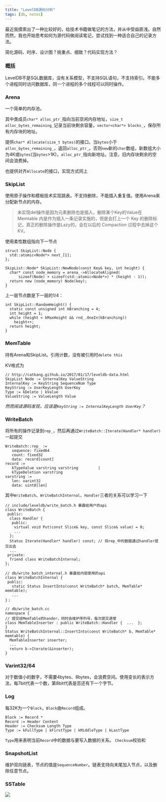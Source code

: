 ```yaml
---
title: "LevelDB源码分析"
tags: [db, notes]
---
```


最近我摸索出了一种比较好的，给技术书籍做笔记的方法，并从中受益匪浅。自然而然，我也开始思考如何为源代码做阅读笔记，尝试找到一种适合自己的记录方法。

简化源码、时序、设计图？挑重点、细致？代码实现方法？

<!--more-->

### 概括
LevelDB不是SQL数据库，没有关系模型，不支持SQL语句，不支持索引。不能多个进程同时访问数据库，同一个进程的多个线程可以同时操作。

### Arena
一个简单的内存池。

其中类成员`char* alloc_ptr_`指向当前空闲内存地址，`size_t alloc_bytes_remaining_`记录当前块剩余容量，`vector<char*> blocks_`，保存所有内存块的地址。

提供`char* Allocate(size_t bytes)`的接口。当`bytes`小于`alloc_bytes_remaining_`，返回`alloc_ptr_`。否则`new`新的`char`数组，新数组大小为4K或`bytes`(当`bytes`>1K)，`alloc_ptr_`指向新地址。注意，旧内存块剩余的空间会浪费掉。

也提供对齐`Allocate`的接口，实现方式同上

### SkipList
使用原子操作和模板技术实现跳表。不支持删除，不能插入重复值。使用Arena来分配新节点的内存。

> 未实现del操作是因为元素删除也是插入，删除某个Key的Value在 Memtable 内是作为插入一条记录实施的，但是会打上一个 Key 的删除标记，真正的删除操作是Lazy的，会在以后的 Compaction 过程中去掉这个KV。

使用柔性数组指向下一节点
```
struct SkipList::Node {
  std::atomic<Node*> next_[1];
};

SkipList::Node* SkipList::NewNode(const Key& key, int height) {
  char* const node_memory = arena_->AllocateAligned(
      sizeof(Node) + sizeof(std::atomic<Node*>) * (height - 1));
  return new (node_memory) Node(key);
}
```

上一层节点数是下一层的1/4：
```
int SkipList::RandomHeight() {
  static const unsigned int kBranching = 4;
  int height = 1;
  while (height < kMaxHeight && rnd_.OneIn(kBranching)) 
    height++;
  return height;
}
```

### MemTable
持有Arena和SkipList。引用计数，没有被引用时`delete this`

KV格式为
```
// http://catkang.github.io/2017/01/17/leveldb-data.html
SkipList Node := InternalKey ValueString
InternalKey := KeyString SequenceNum Type
KeyString := UserKeyLength UserKey
Type := kDelete | kValue
ValueString := ValueLength Value
```
*然而阅读源码发现，应该是`KeyString := InternalKeyLength UserKey`？*


### WriteBatch
将所有的操作记录到`rep_`，然后再通过`WriteBatch::Iterate(Handler* handler)`一起提交
```
WriteBatch::rep_ :=
   sequence: fixed64
   count: fixed32
   data: record[count]
record :=
   kTypeValue varstring varstring         |
   kTypeDeletion varstring
varstring :=
   len: varint32
   data: uint8[len]
```
其中`WriteBatch`、`WriteBatchInternal`、`Handler`三者的关系可以学习一下
```
// include/leveldb/write_batch.h 暴露给用户的api
class WriteBatch {
 public:
  class Handler {
   public:
    virtual void Put(const Slice& key, const Slice& value) = 0;
    ...
  };
  Status Iterate(Handler* handler) const; // 将rep_中的数据通过handler提交出去
  ...
 private:
  friend class WriteBatchInternal;
};

// db/write_batch_internal.h 暴露给内部使用的api
class WriteBatchInternal {
 public:
   static Status InsertInto(const WriteBatch* batch, MemTable* memtable);
   ...
}；

// db/write_batch.cc 
namespace {
// 提交给MemTable的hander，同时会维护序列号，每次提交递增
class MemTableInserter : public WriteBatch::Handler {  ...  };
}  
Status WriteBatchInternal::InsertInto(const WriteBatch* b, MemTable* memtable) {
  MemTableInserter inserter;
  ...
  return b->Iterate(&inserter);
}
```


### Varint32/64
对于数值小的数字，不需要4bytes、8bytes，会浪费空间。使用变长的表示方法，每7bit代表一个数，第8bit代表是否还有下一个字节。

### Log
每32K为一个`Block`，`Block`由`Record`组成。
```
Block := Record *
Record := Header Content
Header := Checksum Length Type
Type := kFullType | kFirstType | kMiddleType | kLastType
```
`Type`用来表明当前`Record`中的数据与要写入数据的关系。
`Checksum`校验和

### SnapshotList
维护双向链表，节点的值是`SequenceNumber`。链表支持向末尾加入节点，以及删除任意节点。

### SSTable
![](https://youjiali1995.github.io/assets/images/leveldb/sstable.png)